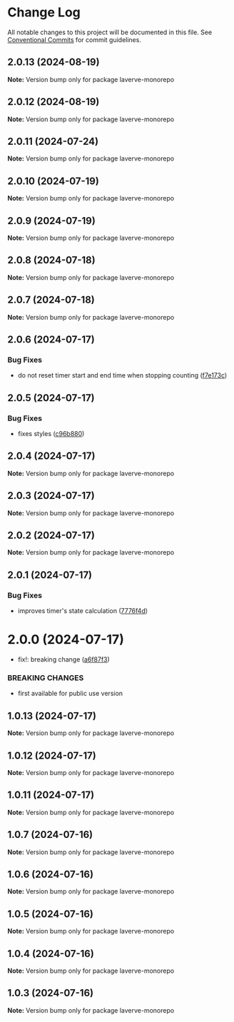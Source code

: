 # Change Log

All notable changes to this project will be documented in this file.
See [Conventional Commits](https://conventionalcommits.org) for commit guidelines.

## 2.0.13 (2024-08-19)

**Note:** Version bump only for package laverve-monorepo

## 2.0.12 (2024-08-19)

**Note:** Version bump only for package laverve-monorepo

## 2.0.11 (2024-07-24)

**Note:** Version bump only for package laverve-monorepo

## 2.0.10 (2024-07-19)

**Note:** Version bump only for package laverve-monorepo

## 2.0.9 (2024-07-19)

**Note:** Version bump only for package laverve-monorepo

## 2.0.8 (2024-07-18)

**Note:** Version bump only for package laverve-monorepo

## 2.0.7 (2024-07-18)

**Note:** Version bump only for package laverve-monorepo

## 2.0.6 (2024-07-17)

### Bug Fixes

-   do not reset timer start and end time when stopping counting ([f7e173c](https://github.com/laverve/ui-toolbox/commit/f7e173cf5326e3afb537014810fceff3465a44f8))

## 2.0.5 (2024-07-17)

### Bug Fixes

-   fixes styles ([c96b880](https://github.com/laverve/ui-toolbox/commit/c96b88020b9176af56f20681482c34fcf7689d54))

## 2.0.4 (2024-07-17)

**Note:** Version bump only for package laverve-monorepo

## 2.0.3 (2024-07-17)

**Note:** Version bump only for package laverve-monorepo

## 2.0.2 (2024-07-17)

**Note:** Version bump only for package laverve-monorepo

## 2.0.1 (2024-07-17)

### Bug Fixes

-   improves timer's state calculation ([7776f4d](https://github.com/laverve/ui-toolbox/commit/7776f4d57cc2eaa31acc9e2acc952d044b7065ea))

# 2.0.0 (2024-07-17)

-   fix!: breaking change ([a6f87f3](https://github.com/laverve/ui-toolbox/commit/a6f87f3a879e45a59b48a66b2a5de57217642fb7))

### BREAKING CHANGES

-   first available for public use version

## 1.0.13 (2024-07-17)

**Note:** Version bump only for package laverve-monorepo

## 1.0.12 (2024-07-17)

**Note:** Version bump only for package laverve-monorepo

## 1.0.11 (2024-07-17)

**Note:** Version bump only for package laverve-monorepo

## 1.0.7 (2024-07-16)

**Note:** Version bump only for package laverve-monorepo

## 1.0.6 (2024-07-16)

**Note:** Version bump only for package laverve-monorepo

## 1.0.5 (2024-07-16)

**Note:** Version bump only for package laverve-monorepo

## 1.0.4 (2024-07-16)

**Note:** Version bump only for package laverve-monorepo

## 1.0.3 (2024-07-16)

**Note:** Version bump only for package laverve-monorepo
